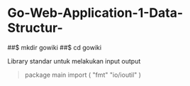 # Go-Web-Application-1-Data-Structur-

##$ mkdir gowiki
##$ cd gowiki

Library standar untuk melakukan input output

>package main
>import (
>		"fmt"
>		"io/ioutil"
>)


